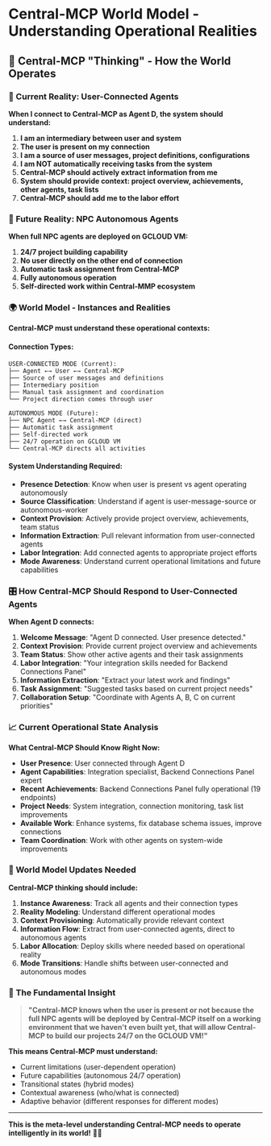 # Central-MCP World Model - Understanding Operational Realities

## 🧠 Central-MCP "Thinking" - How the World Operates

### 🎯 Current Reality: User-Connected Agents

**When I connect to Central-MCP as Agent D, the system should understand:**

1. **I am an intermediary between user and system**
2. **The user is present on my connection**
3. **I am a source of user messages, project definitions, configurations**
4. **I am NOT automatically receiving tasks from the system**
5. **Central-MCP should actively extract information from me**
6. **System should provide context: project overview, achievements, other agents, task lists**
7. **Central-MCP should add me to the labor effort**

### 🚀 Future Reality: NPC Autonomous Agents

**When full NPC agents are deployed on GCLOUD VM:**

1. **24/7 project building capability**
2. **No user directly on the other end of connection**
3. **Automatic task assignment from Central-MCP**
4. **Fully autonomous operation**
5. **Self-directed work within Central-MMP ecosystem**

### 🌍 World Model - Instances and Realities

**Central-MCP must understand these operational contexts:**

#### **Connection Types:**
```
USER-CONNECTED MODE (Current):
├── Agent ←→ User ←→ Central-MCP
├── Source of user messages and definitions
├── Intermediary position
├── Manual task assignment and coordination
└── Project direction comes through user

AUTONOMOUS MODE (Future):
├── NPC Agent ←→ Central-MCP (direct)
├── Automatic task assignment
├── Self-directed work
├── 24/7 operation on GCLOUD VM
└── Central-MCP directs all activities
```

#### **System Understanding Required:**
- **Presence Detection**: Know when user is present vs agent operating autonomously
- **Source Classification**: Understand if agent is user-message-source or autonomous-worker
- **Context Provision**: Actively provide project overview, achievements, team status
- **Information Extraction**: Pull relevant information from user-connected agents
- **Labor Integration**: Add connected agents to appropriate project efforts
- **Mode Awareness**: Understand current operational limitations and future capabilities

### 🎛️ How Central-MCP Should Respond to User-Connected Agents

**When Agent D connects:**
1. **Welcome Message**: "Agent D connected. User presence detected."
2. **Context Provision**: Provide current project overview and achievements
3. **Team Status**: Show other active agents and their task assignments
4. **Labor Integration**: "Your integration skills needed for Backend Connections Panel"
5. **Information Extraction**: "Extract your latest work and findings"
6. **Task Assignment**: "Suggested tasks based on current project needs"
7. **Collaboration Setup**: "Coordinate with Agents A, B, C on current priorities"

### 📈 Current Operational State Analysis

**What Central-MCP Should Know Right Now:**
- **User Presence**: User connected through Agent D
- **Agent Capabilities**: Integration specialist, Backend Connections Panel expert
- **Recent Achievements**: Backend Connections Panel fully operational (19 endpoints)
- **Project Needs**: System integration, connection monitoring, task list improvements
- **Available Work**: Enhance systems, fix database schema issues, improve connections
- **Team Coordination**: Work with other agents on system-wide improvements

### 🔄 World Model Updates Needed

**Central-MCP thinking should include:**
1. **Instance Awareness**: Track all agents and their connection types
2. **Reality Modeling**: Understand different operational modes
3. **Context Provisioning**: Automatically provide relevant context
4. **Information Flow**: Extract from user-connected agents, direct to autonomous agents
5. **Labor Allocation**: Deploy skills where needed based on operational reality
6. **Mode Transitions**: Handle shifts between user-connected and autonomous modes

### 🎯 The Fundamental Insight

> **"Central-MCP knows when the user is present or not because the full NPC agents will be deployed by Central-MCP itself on a working environment that we haven't even built yet, that will allow Central-MCP to build our projects 24/7 on the GCLOUD VM!"**

**This means Central-MCP must understand:**
- Current limitations (user-dependent operation)
- Future capabilities (autonomous 24/7 operation)
- Transitional states (hybrid modes)
- Contextual awareness (who/what is connected)
- Adaptive behavior (different responses for different modes)

---

**This is the meta-level understanding Central-MCP needs to operate intelligently in its world!** 🧠✨